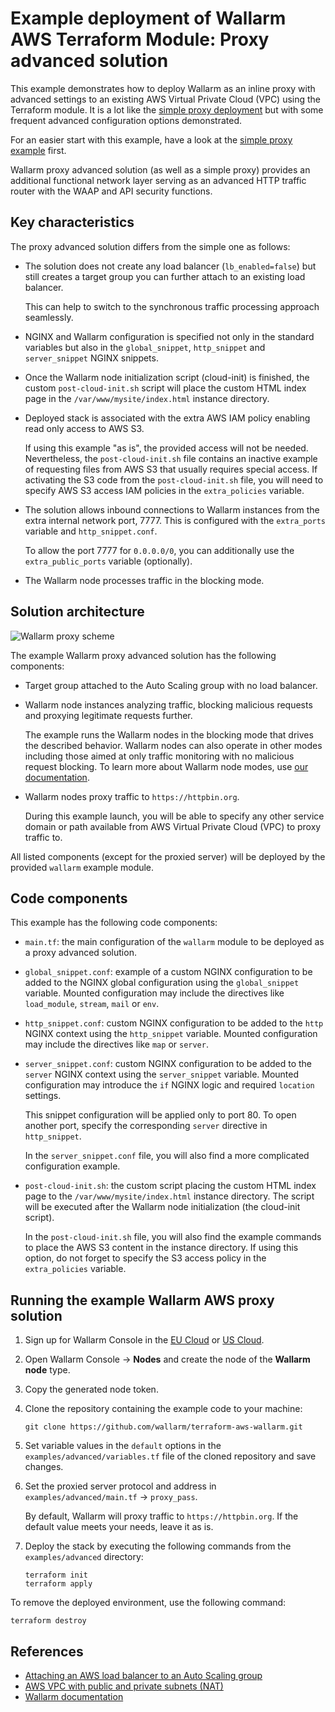 # Example deployment of Wallarm AWS Terraform Module: Proxy advanced solution

This example demonstrates how to deploy Wallarm as an inline proxy with advanced settings to an existing AWS Virtual Private Cloud (VPC) using the Terraform module. It is a lot like the [simple proxy deployment](https://github.com/wallarm/terraform-aws-wallarm/tree/main/examples/proxy) but with some frequent advanced configuration options demonstrated.

For an easier start with this example, have a look at the [simple proxy example](https://github.com/wallarm/terraform-aws-wallarm/tree/main/examples/proxy) first. 

Wallarm proxy advanced solution (as well as a simple proxy) provides an additional functional network layer serving as an advanced HTTP traffic router with the WAAP and API security functions.

## Key characteristics

The proxy advanced solution differs from the simple one as follows:

* The solution does not create any load balancer (`lb_enabled=false`) but still creates a target group you can further attach to an existing load balancer.

    This can help to switch to the synchronous traffic processing approach seamlessly.
* NGINX and Wallarm configuration is specified not only in the standard variables but also in the `global_snippet`, `http_snippet` and `server_snippet` NGINX snippets.
* Once the Wallarm node initialization script (cloud-init) is finished, the custom `post-cloud-init.sh` script will place the custom HTML index page in the `/var/www/mysite/index.html` instance directory.
* Deployed stack is associated with the extra AWS IAM policy enabling read only access to AWS S3.

    If using this example "as is", the provided access will not be needed. Nevertheless, the `post-cloud-init.sh` file contains an inactive example of requesting files from AWS S3 that usually requires special access. If activating the S3 code from the `post-cloud-init.sh` file, you will need to specify AWS S3 access IAM policies in the `extra_policies` variable.
* The solution allows inbound connections to Wallarm instances from the extra internal network port, 7777. This is configured with the `extra_ports` variable and `http_snippet.conf`.

    To allow the port 7777 for `0.0.0.0/0`, you can additionally use the `extra_public_ports` variable (optionally).
* The Wallarm node processes traffic in the blocking mode.

## Solution architecture

![Wallarm proxy scheme](https://github.com/wallarm/terraform-aws-wallarm/blob/main/images/wallarm-as-proxy.png?raw=true)

The example Wallarm proxy advanced solution has the following components:

* Target group attached to the Auto Scaling group with no load balancer.
* Wallarm node instances analyzing traffic, blocking malicious requests and proxying legitimate requests further.

    The example runs the Wallarm nodes in the blocking mode that drives the described behavior. Wallarm nodes can also operate in other modes including those aimed at only traffic monitoring with no malicious request blocking. To learn more about Wallarm node modes, use [our documentation](https://docs.wallarm.com/admin-en/configure-wallarm-mode/).
* Wallarm nodes proxy traffic to `https://httpbin.org`.

    During this example launch, you will be able to specify any other service domain or path available from AWS Virtual Private Cloud (VPC) to proxy traffic to.

All listed components (except for the proxied server) will be deployed by the provided `wallarm` example module.

## Code components

This example has the following code components:

* `main.tf`: the main configuration of the `wallarm` module to be deployed as a proxy advanced solution.
* `global_snippet.conf`: example of a custom NGINX configuration to be added to the NGINX global configuration using the `global_snippet` variable. Mounted configuration may include the directives like `load_module`, `stream`, `mail` or `env`.
* `http_snippet.conf`: custom NGINX configuration to be added to the `http` NGINX context using the `http_snippet` variable. Mounted configuration may include the directives like `map` or `server`.
* `server_snippet.conf`: custom NGINX configuration to be added to the `server` NGINX context using the `server_snippet` variable. Mounted configuration may introduce the `if` NGINX logic and required `location` settings.

    This snippet configuration will be applied only to port 80. To open another port, specify the corresponding `server` directive in `http_snippet`.

    In the `server_snippet.conf` file, you will also find a more complicated configuration example.
* `post-cloud-init.sh`: the custom script placing the custom HTML index page to the `/var/www/mysite/index.html` instance directory. The script will be executed after the Wallarm node initialization (the cloud-init script).

    In the `post-cloud-init.sh` file, you will also find the example commands to place the AWS S3 content in the instance directory. If using this option, do not forget to specify the S3 access policy in the `extra_policies` variable.

## Running the example Wallarm AWS proxy solution

1. Sign up for Wallarm Console in the [EU Cloud](https://my.wallarm.com/nodes) or [US Cloud](https://us1.my.wallarm.com/nodes).
1. Open Wallarm Console → **Nodes** and create the node of the **Wallarm node** type.
1. Copy the generated node token.
1. Clone the repository containing the example code to your machine:

    ```
    git clone https://github.com/wallarm/terraform-aws-wallarm.git
    ```
1. Set variable values in the `default` options in the `examples/advanced/variables.tf` file of the cloned repository and save changes.
1. Set the proxied server protocol and address in `examples/advanced/main.tf` → `proxy_pass`.

    By default, Wallarm will proxy traffic to `https://httpbin.org`. If the default value meets your needs, leave it as is.
1. Deploy the stack by executing the following commands from the `examples/advanced` directory:

    ```
    terraform init
    terraform apply
    ```

To remove the deployed environment, use the following command:

```
terraform destroy
```

## References

* [Attaching an AWS load balancer to an Auto Scaling group](https://docs.aws.amazon.com/autoscaling/ec2/userguide/attach-load-balancer-asg.html)
* [AWS VPC with public and private subnets (NAT)](https://docs.aws.amazon.com/vpc/latest/userguide/VPC_Scenario2.html)
* [Wallarm documentation](https://docs.wallarm.com)
